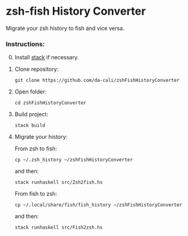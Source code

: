 # zsh-fish History Converter

Migrate your zsh history to fish and vice versa.

### Instructions:

0. Install [stack](https://docs.haskellstack.org/en/stable/README/) if necessary.

1. Clone repository:
    ```
    git clone https://github.com/da-cali/zshFishHistoryConverter
    ```
2. Open folder:
    ```
    cd zshFishHistoryConverter
    ```
3. Build project:
    ```
    stack build
    ```
4. Migrate your history:
    
    From zsh to fish:
    ```
    cp ~/.zsh_history ~/zshFishHistoryConverter
    ```
    and then:
    ```
    stack runhaskell src/Zsh2fish.hs
    ```

    From fish to zsh:
    ```
    cp ~/.local/share/fish/fish_history ~/zshFishHistoryConverter
    ```
    and then:
    ```
    stack runhaskell src/Fish2zsh.hs
    ```